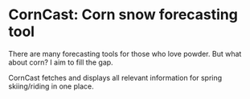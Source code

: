 # CornCast: Corn snow forecasting tool
There are many forecasting tools for those who love powder. But what about corn? I aim to fill the gap.

CornCast fetches and displays all relevant information for spring skiing/riding in one place.
